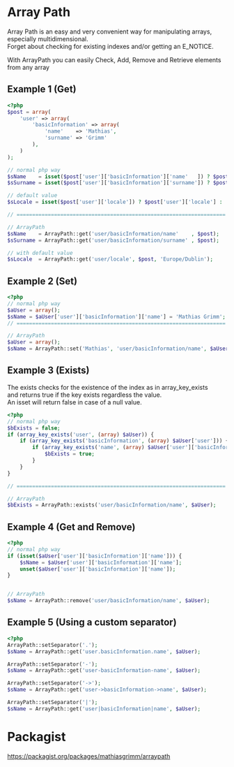 Array Path
==========
Array Path is an easy and very convenient way for manipulating arrays, especially multidimensional.<br>
Forget about checking for existing indexes and/or getting an E_NOTICE.<br>

With ArrayPath you can easily Check, Add, Remove and Retrieve elements from any array

Example 1 (Get)
---------
```php
<?php
$post = array(
	'user' => array(
	    'basicInformation' => array(
	        'name'    => 'Mathias',
	        'surname' => 'Grimm'
	    ),
	)
);

// normal php way
$sName    = isset($post['user']['basicInformation']['name'   ]) ? $post['user']['basicInformation']['name'   ] : null;
$sSurname = isset($post['user']['basicInformation']['surname']) ? $post['user']['basicInformation']['surname'] : null;

// default value
$sLocale = isset($post['user']['locale']) ? $post['user']['locale'] : 'Europe/Dublin';

// ===================================================================

// ArrayPath
$sName    = ArrayPath::get('user/basicInformation/name'    , $post);
$sSurname = ArrayPath::get('user/basicInformation/surname' , $post);

// with default value
$sLocale  = ArrayPath::get('user/locale', $post, 'Europe/Dublin');

```

Example 2 (Set)
---------------
```php
<?php
// normal php way
$aUser = array();
$sName = $aUser['user']['basicInformation']['name'] = 'Mathias Grimm';
// ===================================================================

// ArrayPath 
$aUser = array();
$sName = ArrayPath::set('Mathias', 'user/basicInformation/name', $aUser);
```

Example 3 (Exists)
------------------
The exists checks for the existence of the index as in array_key_exists<br>
and returns true if the key exists regardless the value.<br>
An isset will return false in case of a null value.

```php
<?php
// normal php way
$bExists = false;
if (array_key_exists('user', (array) $aUser)) {
	if (array_key_exists('basicInformation', (array) $aUser['user'])) {
		if (array_key_exists('name', (array) $aUser['user']['basicInformation'])) {
			$bExists = true;
		}
	}
}

// ===================================================================

// ArrayPath 
$bExists = ArrayPath::exists('user/basicInformation/name', $aUser);
```

Example 4 (Get and Remove)
--------------------------
```php
<?php
// normal php way
if (isset($aUser['user']['basicInformation']['name'])) {
	$sName = $aUser['user']['basicInformation']['name'];
	unset($aUser['user']['basicInformation']['name']);
}


// ArrayPath
$sName = ArrayPath::remove('user/basicInformation/name', $aUser);
```

Example 5 (Using a custom separator) 
------------------------------------
```php
<?php
ArrayPath::setSeparator('.');
$sName = ArrayPath::get('user.basicInformation.name', $aUser);

ArrayPath::setSeparator('-');
$sName = ArrayPath::get('user-basicInformation-name', $aUser);

ArrayPath::setSeparator('->');
$sName = ArrayPath::get('user->basicInformation->name', $aUser);

ArrayPath::setSeparator('|');
$sName = ArrayPath::get('user|basicInformation|name', $aUser);
```


Packagist
=========
https://packagist.org/packages/mathiasgrimm/arraypath
